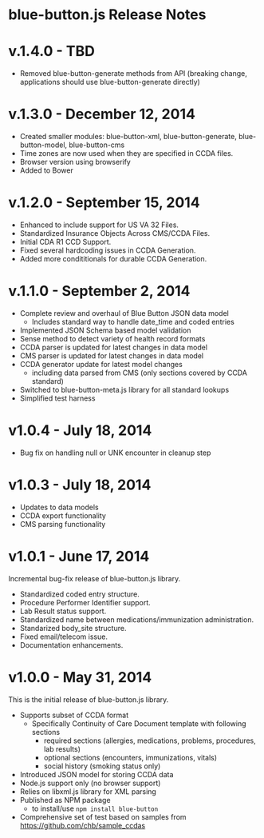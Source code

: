 # blue-button.js Release Notes

# v.1.4.0 - TBD
- Removed blue-button-generate methods from API (breaking change, applications should use blue-button-generate directly)

# v.1.3.0 - December 12, 2014
- Created smaller modules: blue-button-xml, blue-button-generate, blue-button-model, blue-button-cms
- Time zones are now used when they are specified in CCDA files.
- Browser version using browserify
- Added to Bower

# v.1.2.0 - September 15, 2014
- Enhanced to include support for US VA 32 Files.
- Standardized Insurance Objects Across CMS/CCDA Files.
- Initial CDA R1 CCD Support.
- Fixed several hardcoding issues in CCDA Generation.
- Added more condititionals for durable CCDA Generation.

# v.1.1.0 - September 2, 2014
- Complete review and overhaul of Blue Button JSON data model
	- Includes standard way to handle date_time and coded entries
- Implemented JSON Schema based model validation
- Sense method to detect variety of health record formats
- CCDA parser is updated for latest changes in data model
- CMS parser is updated for latest changes in data model
- CCDA generator update for latest model changes 
	- including data parsed from CMS (only sections covered by CCDA standard)
- Switched to blue-button-meta.js library for all standard lookups 
- Simplified test harness

# v1.0.4 - July 18, 2014
- Bug fix on handling null or UNK encounter in cleanup step

# v1.0.3 - July 18, 2014
- Updates to data models
- CCDA export functionality
- CMS parsing functionality

# v1.0.1 - June 17, 2014

Incremental bug-fix release of blue-button.js library.

- Standardized coded entry structure.
- Procedure Performer Identifier support.
- Lab Result status support.
- Standardized name between medications/immunization administration.
- Standarized body_site structure.
- Fixed email/telecom issue.
- Documentation enhancements.


# v1.0.0 - May 31, 2014

This is the initial release of blue-button.js library.

- Supports subset of CCDA format
	- Specifically Continuity of Care Document template with following sections
		- required sections (allergies, medications, problems, procedures, lab results)
		- optional sections (encounters, immunizations, vitals)
		- social history (smoking status only)
- Introduced JSON model for storing CCDA data
- Node.js support only (no browser support)
- Relies on libxml.js library for XML parsing
- Published as NPM package
	- to install/use `npm install blue-button`
- Comprehensive set of test based on samples from https://github.com/chb/sample_ccdas


